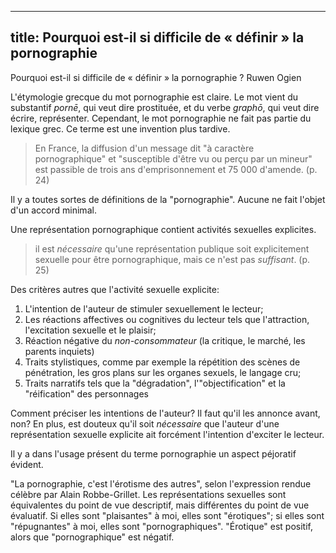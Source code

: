 
---
title: Pourquoi est-il si difficile de « définir » la pornographie
---

Pourquoi est-il si difficile de « définir » la pornographie ?
Ruwen Ogien

L'étymologie grecque du mot pornographie est claire. Le mot vient du substantif <em>pornē</em>, qui veut dire prostituée, et du verbe <em>graphō</em>, qui veut dire écrire, représenter. Cependant, le mot pornographie ne fait pas partie du lexique grec. Ce terme est une invention plus tardive.

> En France, la diffusion d'un message dit "à caractère pornographique" et "susceptible d'être vu ou perçu par un mineur" est passible de trois ans d'emprisonnement et 75 000 d'amende. (p. 24)

Il y a toutes sortes de définitions de la "pornographie". Aucune ne fait l'objet d'un accord minimal.

Une représentation pornographique contient activités sexuelles explicites. 
> il est <em>nécessaire</em> qu'une représentation publique soit explicitement sexuelle pour être pornographique, mais ce n'est pas <em>suffisant</em>. (p. 25)

Des critères autres que l'activité sexuelle explicite: 
1. L'intention de l'auteur de stimuler sexuellement le lecteur; 
2. Les réactions affectives ou cognitives du lecteur tels que l'attraction, l'excitation sexuelle et le plaisir;
3. Réaction négative du <em>non-consommateur</em> (la critique, le marché, les parents inquiets)
4. Traits stylistiques, comme par exemple la répétition des scènes de pénétration, les gros plans sur les organes sexuels, le langage cru; 
5. Traits narratifs tels que la "dégradation", l'"objectification" et la "réification" des personnages

Comment préciser les intentions de l'auteur? Il faut qu'il les annonce avant, non? En plus, est douteux qu'il soit <em>nécessaire</em> que l'auteur d'une représentation sexuelle explicite ait forcément l'intention d'exciter le lecteur.

Il y a dans l'usage présent du terme pornographie un aspect péjoratif évident. 

"La pornographie, c'est l'érotisme des autres", selon l'expression rendue célèbre par Alain Robbe-Grillet. 
Les représentations sexuelles sont équivalentes du point de vue descriptif, mais différentes du point de vue évaluatif. Si elles sont "plaisantes" à moi, elles sont "érotiques"; si elles sont "répugnantes" à moi, elles sont "pornographiques". "Érotique" est positif, alors que "pornographique" est négatif. 
